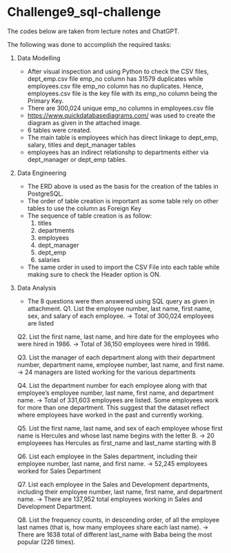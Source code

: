 # Challenge9_sql-challenge

The codes below are taken from lecture notes and ChatGPT.

The following was done to accomplish the required tasks:
1. Data Modelling
   - After visual inspection and using Python to check the CSV files, dept_emp.csv file emp_no column has 31579 duplicates
     while employees.csv file emp_no column has no duplicates.  Hence, employees.csv file is the key file with its emp_no column
     being the Primary Key.
   - There are 300,024 unique emp_no columns in employees.csv file
   - https://www.quickdatabasediagrams.com/ was used to create the diagram as given in the attached image.
   - 6 tables were created.  
   - The main table is employees which has direct linkage to dept_emp, salary, titles and dept_manager tables
   - employees has an indirect relationshp to departments either via dept_manager or dept_emp tables.


2. Data Engineering
   - The ERD above is used as the basis for the creation of the tables in PostgreSQL.
   - The order of table creation is important as some table rely on other tables to use the column as Foreign Key
   - The sequence of table creation is as follow:
     1.  titles
     2. departments
     3. employees
     4. dept_manager
     5. dept_emp
     6. salaries
   - The same order in used to import the CSV File into each table while making sure to check the Header option is ON.


3. Data Analysis
   - The 8 questions were then answered using SQL query as given in attachment.
   Q1. List the employee number, last name, first name, sex, and salary of each employee.
       -> Total of 300,024 employees are listed

   Q2. List the first name, last name, and hire date for the employees who were hired in 1986.
       -> Total of 36,150 employees were hired in 1986.

   Q3. List the manager of each department along with their department number, department name, 
       employee number, last name, and first name.
       -> 24 managers are listed working for the various departments

   Q4. List the department number for each employee along with that employee’s employee number, 
       last name, first name, and department name.
       -> Total of 331,603 employees are listed.  Some employees work for more than one department.
          This suggest that the dataset reflect where employees have worked in the past and currently working.

   Q5. List the first name, last name, and sex of each employee whose first name is Hercules and 
       whose last name begins with the letter B.
       -> 20 employeees has Hercules as first_name and last_name starting with B

   Q6. List each employee in the Sales department, including their employee number, last name, and first name.
       -> 52,245 employees worked for Sales Department

   Q7. List each employee in the Sales and Development departments, including their employee number, 
       last name, first name, and department name.
       -> There are 137,952 total employees working in Sales and Development Department.

   Q8. List the frequency counts, in descending order, of all the employee last names 
       (that is, how many employees share each last name).
      -> There are 1638 total of different last_name with Baba being the most popular (226 times).